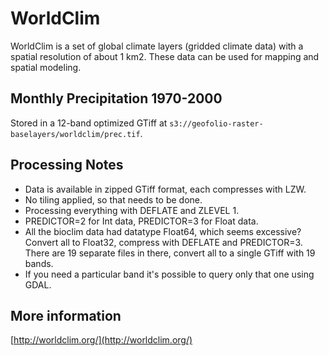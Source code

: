 # WorldClim

WorldClim is a set of global climate layers (gridded climate data) with a spatial resolution of about 1 km2. These data can be used for mapping and spatial modeling. 

## Monthly Precipitation 1970-2000

Stored in a 12-band optimized GTiff at `s3://geofolio-raster-baselayers/worldclim/prec.tif`.

## Processing Notes

* Data is available in zipped GTiff format, each compresses with LZW.
* No tiling applied, so that needs to be done.
* Processing everything with DEFLATE and ZLEVEL 1.
* PREDICTOR=2 for Int data, PREDICTOR=3 for Float data.
* All the bioclim data had datatype Float64, which seems excessive? Convert all to Float32, compress with DEFLATE and PREDICTOR=3. There are 19 separate files in there, convert all to a single GTiff with 19 bands.
* If you need a particular band it's possible to query only that one using GDAL.

## More information

[http://worldclim.org/](http://worldclim.org/)